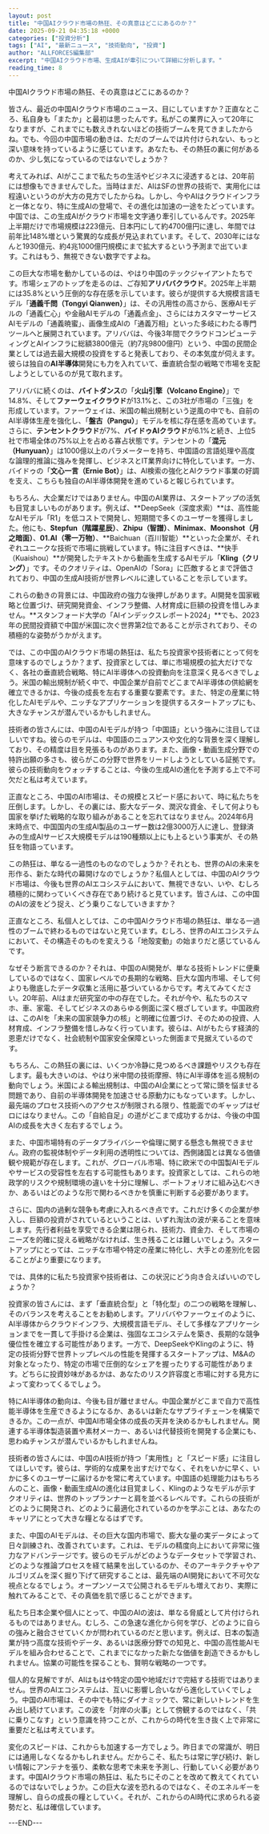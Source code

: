 ```yaml
---
layout: post
title: "中国AIクラウド市場の熱狂、その真意はどこにあるのか？"
date: 2025-09-21 04:35:18 +0000
categories: ["投資分析"]
tags: ["AI", "最新ニュース", "技術動向", "投資"]
author: "ALLFORCES編集部"
excerpt: "中国AIクラウド市場、生成AIが牽引について詳細に分析します。"
reading_time: 8
---
```


中国AIクラウド市場の熱狂、その真意はどこにあるのか？

皆さん、最近の中国AIクラウド市場のニュース、目にしていますか？正直なところ、私自身も「またか」と最初は思ったんです。私がこの業界に入って20年になりますが、これまでにも数えきれないほどの技術ブームを見てきましたからね。でも、今回の中国市場の動きは、ただのブームでは片付けられない、もっと深い意味を持っているように感じています。あなたも、その熱狂の裏に何があるのか、少し気になっているのではないでしょうか？

考えてみれば、AIがここまで私たちの生活やビジネスに浸透するとは、20年前には想像もできませんでした。当時はまだ、AIはSFの世界の技術で、実用化には程遠いというのが大方の見方でしたからね。しかし、今やAIはクラウドインフラと一体となり、特に生成AIの登場で、その進化は加速の一途をたどっています。中国では、この生成AIがクラウド市場を文字通り牽引しているんです。2025年上半期だけで市場規模は223億元、日本円にして約4700億円に達し、年間では前年比148%増という驚異的な成長が見込まれています。そして、2030年にはなんと1930億元、約4兆1000億円規模にまで拡大するという予測まで出ています。これはもう、無視できない数字ですよね。

この巨大な市場を動かしているのは、やはり中国のテックジャイアントたちです。市場シェアのトップを走るのは、ご存知**アリババクラウド**。2025年上半期には35.8%という圧倒的な存在感を示しています。彼らが提供する大規模言語モデル「**通義千問（Tongyi Qianwen）**」は、その汎用性の高さから、医療AIモデルの「通義仁心」や金融AIモデルの「通義点金」、さらにはカスタマーサービスAIモデルの「通義暁蜜」、画像生成AIの「通義万相」といった多岐にわたる専門ツールへと展開されています。アリババは、今後3年間でクラウドコンピューティングとAIインフラに総額3800億元（約7兆9800億円）という、中国の民間企業としては過去最大規模の投資をすると発表しており、その本気度が伺えます。彼らは独自の**AI半導体**開発にも力を入れていて、垂直統合型の戦略で市場を支配しようとしているのが見て取れます。

アリババに続くのは、**バイトダンス**の「**火山引擎（Volcano Engine）**」で14.8%、そして**ファーウェイクラウド**が13.1%と、この3社が市場の「三強」を形成しています。ファーウェイは、米国の輸出規制という逆風の中でも、自前のAI半導体生産を強化し、「**盤古（Pangu）**」モデルを核に存在感を高めています。さらに、**テンセントクラウド**が7%、**バイドゥAIクラウド**が6.1%と続き、上位5社で市場全体の75%以上を占める寡占状態です。テンセントの「**混元（Hunyuan）**」は1000億以上のパラメーターを持ち、中国語の言語処理や高度な論理的推論に強みを発揮し、ビジネスとIT業界向けに特化しています。一方、バイドゥの「**文心一言（Ernie Bot）**」は、AI検索の強化とAIクラウド事業の好調を支え、こちらも独自のAI半導体開発を進めていると報じられています。

もちろん、大企業だけではありません。中国のAI業界は、スタートアップの活気も目覚ましいものがあります。例えば、**DeepSeek（深度求索）**は、高性能なAIモデル「R1」を低コストで開発し、短期間で多くのユーザーを獲得しました。他にも、**Stepfun（階躍星辰）**、**Zhipu（智譜）**、**Minimax**、**Moonshot（月之暗面）**、**01.AI（零一万物）**、**Baichuan（百川智能）**といった企業が、それぞれユニークな技術で市場に挑戦しています。特に注目すべきは、**快手（Kuaishou）**が開発したテキストから動画を生成するAIモデル「**Kling（クリング）**」です。そのクオリティは、OpenAIの「Sora」に匹敵するとまで評価されており、中国の生成AI技術が世界レベルに達していることを示しています。

これらの動きの背景には、中国政府の強力な後押しがあります。AI開発を国家戦略と位置づけ、研究開発資金、インフラ整備、人材育成に巨額の投資を惜しみません。**スタンフォード大学の「AIインデックスレポート2024」**でも、2023年の民間投資額で中国が米国に次ぐ世界第2位であることが示されており、その積極的な姿勢がうかがえます。

では、この中国のAIクラウド市場の熱狂は、私たち投資家や技術者にとって何を意味するのでしょうか？まず、投資家としては、単に市場規模の拡大だけでなく、各社の垂直統合戦略、特にAI半導体への投資動向を注意深く見るべきでしょう。米国の輸出規制が続く中で、中国企業が自前でどこまでAI半導体の供給網を確立できるかは、今後の成長を左右する重要な要素です。また、特定の産業に特化したAIモデルや、ニッチなアプリケーションを提供するスタートアップにも、大きなチャンスが潜んでいるかもしれません。

技術者の皆さんには、中国のAIモデルが持つ「中国語」という強みに注目してほしいですね。彼らのモデルは、中国語のニュアンスや文化的な背景を深く理解しており、その精度は目を見張るものがあります。また、画像・動画生成分野での特許出願の多さも、彼らがこの分野で世界をリードしようとしている証拠です。彼らの技術動向をウォッチすることは、今後の生成AIの進化を予測する上で不可欠だと私は考えています。

正直なところ、中国のAI市場は、その規模とスピード感において、時に私たちを圧倒します。しかし、その裏には、膨大なデータ、潤沢な資金、そして何よりも国家を挙げた戦略的な取り組みがあることを忘れてはなりません。2024年6月末時点で、中国国内の生成AI製品のユーザー数は2億3000万人に達し、登録済みの生成AIサービス大規模モデルは190種類以上にも上るという事実が、その熱狂を物語っています。

この熱狂は、単なる一過性のものなのでしょうか？それとも、世界のAIの未来を形作る、新たな時代の幕開けなのでしょうか？私個人としては、中国のAIクラウド市場は、今後も世界のAIエコシステムにおいて、無視できない、いや、むしろ積極的に関わっていくべき存在であり続けると見ています。皆さんは、この中国のAIの波をどう捉え、どう乗りこなしていきますか？

正直なところ、私個人としては、この中国AIクラウド市場の熱狂は、単なる一過性のブームで終わるものではないと見ています。むしろ、世界のAIエコシステムにおいて、その構造そのものを変えうる「地殻変動」の始まりだと感じているんです。

なぜそう断言できるのか？それは、中国のAI開発が、単なる技術トレンドに便乗しているのではなく、国家レベルでの長期的な戦略、巨大な国内市場、そして何よりも徹底したデータ収集と活用に基づいているからです。考えてみてください。20年前、AIはまだ研究室の中の存在でした。それが今や、私たちのスマホ、車、家電、そしてビジネスのあらゆる側面に深く根ざしています。中国政府は、このAIを「未来の国家競争力の核」と明確に位置づけ、そのための投資、人材育成、インフラ整備を惜しみなく行っています。彼らは、AIがもたらす経済的恩恵だけでなく、社会統制や国家安全保障といった側面まで見据えているのです。

もちろん、この熱狂の裏には、いくつか冷静に見つめるべき課題やリスクも存在します。最も大きいのは、やはり米中間の技術摩擦、特にAI半導体を巡る規制の動向でしょう。米国による輸出規制は、中国のAI企業にとって常に頭を悩ませる問題であり、自前の半導体開発を加速させる原動力にもなっています。しかし、最先端のプロセス技術へのアクセスが制限される限り、性能面でのギャップはゼロにはなりません。この「自給自足」の道がどこまで成功するかは、今後の中国AIの成長を大きく左右するでしょう。

また、中国市場特有のデータプライバシーや倫理に関する懸念も無視できません。政府の監視体制やデータ利用の透明性については、西側諸国とは異なる価値観や規範が存在します。これが、グローバル市場、特に欧米での中国製AIモデルやサービスの受容性を左右する可能性もあります。投資家としては、これらの地政学的リスクや規制環境の違いを十分に理解し、ポートフォリオに組み込むべきか、あるいはどのような形で関わるべきかを慎重に判断する必要があります。

さらに、国内の過剰な競争も考慮に入れるべき点です。これだけ多くの企業が参入し、巨額の投資がされているということは、いずれ淘汰の波が来ることを意味します。先行者利益を享受できる企業は限られ、技術力、資金力、そして市場のニーズを的確に捉える戦略がなければ、生き残ることは難しいでしょう。スタートアップにとっては、ニッチな市場や特定の産業に特化し、大手との差別化を図ることがより重要になります。

では、具体的に私たち投資家や技術者は、この状況にどう向き合えばいいのでしょうか？

投資家の皆さんには、まず「垂直統合型」と「特化型」の二つの戦略を理解し、そのバランスを考えることをお勧めします。アリババやファーウェイのように、AI半導体からクラウドインフラ、大規模言語モデル、そして多様なアプリケーションまでを一貫して手掛ける企業は、強固なエコシステムを築き、長期的な競争優位性を確立する可能性があります。一方で、DeepSeekやKlingのように、特定の技術分野で世界トップレベルの性能を発揮するスタートアップは、M&Aの対象となったり、特定の市場で圧倒的なシェアを握ったりする可能性があります。どちらに投資妙味があるかは、あなたのリスク許容度と市場に対する見方によって変わってくるでしょう。

特にAI半導体の動向は、今後も目が離せません。中国企業がどこまで自力で高性能半導体を生産できるようになるか、あるいは新たなサプライチェーンを構築できるか。この一点が、中国AI市場全体の成長の天井を決めるかもしれません。関連する半導体製造装置や素材メーカー、あるいは代替技術を開発する企業にも、思わぬチャンスが潜んでいるかもしれませんね。

技術者の皆さんには、中国のAI技術が持つ「実用性」と「スピード感」に注目してほしいです。彼らは、学術的な成果を出すだけでなく、それをいかに早く、いかに多くのユーザーに届けるかを常に考えています。中国語の処理能力はもちろんのこと、画像・動画生成AIの進化は目覚ましく、Klingのようなモデルが示すクオリティは、世界のトップランナーと肩を並べるレベルです。これらの技術がどのように開発され、どのように最適化されているのかを学ぶことは、あなたのキャリアにとって大きな糧となるはずです。

また、中国のAIモデルは、その巨大な国内市場で、膨大な量の実データによって日々訓練され、改善されています。これは、モデルの精度向上において非常に強力なアドバンテージです。彼らのモデルがどのようなデータセットで学習され、どのような推論プロセスを経て結果を出しているのか、そのアーキテクチャやアルゴリズムを深く掘り下げて研究することは、最先端のAI開発において不可欠な視点となるでしょう。オープンソースで公開されるモデルも増えており、実際に触れてみることで、その真価を肌で感じることができます。

私たち日本企業や個人にとって、中国のAIの波は、単なる脅威として片付けられるものではありません。むしろ、この急速な進化から何を学び、どのように自らの強みと融合させていくかが問われているのだと思います。例えば、日本の製造業が持つ高度な技術やデータ、あるいは医療分野での知見と、中国の高性能AIモデルを組み合わせることで、これまでになかった新たな価値を創造できるかもしれません。協業の可能性を探ることも、賢明な戦略の一つです。

個人的な見解ですが、AIはもはや特定の国や地域だけで完結する技術ではありません。世界のAIエコシステムは、互いに影響し合いながら進化していくでしょう。中国のAI市場は、その中でも特にダイナミックで、常に新しいトレンドを生み出し続けています。この波を「対岸の火事」として傍観するのではなく、「共に乗りこなす」という意識を持つことが、これからの時代を生き抜く上で非常に重要だと私は考えています。

変化のスピードは、これからも加速する一方でしょう。昨日までの常識が、明日には通用しなくなるかもしれません。だからこそ、私たちは常に学び続け、新しい情報にアンテナを張り、柔軟な思考で未来を予測し、行動していく必要があります。中国AIクラウド市場の熱狂は、私たちにそのことを改めて教えてくれているのではないでしょうか。この巨大な波を恐れるのではなく、そのエネルギーを理解し、自らの成長の糧としていく。それが、これからのAI時代に求められる姿勢だと、私は確信しています。

---END---